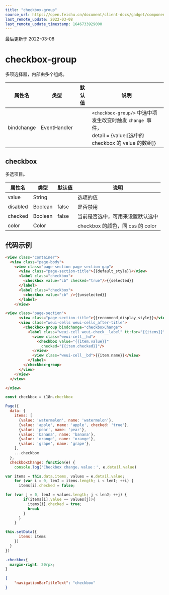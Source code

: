```yaml
---
title: "checkbox-group"
source_url: https://open.feishu.cn/document/client-docs/gadget/component-component/basic-component/form/checkbox-group
last_remote_update: 2022-03-08
last_remote_update_timestamp: 1646733929000
---
```

最后更新于 2022-03-08

# checkbox-group

多项选择器，内部由多个<checkbox/>组成。

|属性名|类型|默认值|说明|
|----|--|------|---|
|bindchange|EventHandler||`<checkbox-group/>` 中选中项发生改变时触发 `change `事件，<br>detail = {value:[选中的 checkbox 的 value 的数组]}|

## checkbox

多选项目。

|属性名|类型|默认值|说明|
|-----|---|-----|---|
|value|String||选项的值|
|disabled|Boolean|false|是否禁用|
|checked|Boolean|false|当前是否选中，可用来设置默认选中|
|color|Color||checkbox 的颜色，同 css 的 color|

## 代码示例

```html
<view class="container">
  <view class="page-body">
    <view class="page-section page-section-gap">
      <view class="page-section-title">{{default_style}}</view>
      <label class="checkbox">
        <checkbox value="cb" checked="true"/>{{selected}}
      </label>
      <label class="checkbox">
        <checkbox value="cb" />{{unselected}}
      </label>
    </view>

<view class="page-section">
      <view class="page-section-title">{{recommend_display_style}}</view>
      <view class="weui-cells weui-cells_after-title">
        <checkbox-group bindchange="checkboxChange">
          <label class="weui-cell weui-check__label" tt:for="{{items}}" tt:key="{{item.value}}">
            <view class="weui-cell__hd">
              <checkbox value="{{item.value}}"
                checked="{{item.checked}}"/>
            </view>
            <view class="weui-cell__bd">{{item.name}}</view>
          </label>
        </checkbox-group>
      </view>
    </view>
  </view>

</view>

```

```js
const checkbox = i18n.checkbox

Page({
  data: {
    items: [
      {value: 'watermelon', name: 'watermelon'},
      {value: 'apple', name: 'apple', checked: 'true'},
      {value: 'pear', name: 'pear'},
      {value: 'banana', name: 'banana'},
      {value: 'orange', name: 'orange'},
      {value: 'grape', name: 'grape'},
    ],
    ...checkbox
  },
  checkboxChange: function(e) {
    console.log('Checkbox change，value：', e.detail.value)

var items = this.data.items, values = e.detail.value;
    for (var i = 0, lenI = items.length; i < lenI; ++i) {
      items[i].checked = false;

for (var j = 0, lenJ = values.length; j < lenJ; ++j) {
        if(items[i].value == values[j]){
          items[i].checked = true;
          break
        }
      }
    }

this.setData({
      items: items
    })
  }
})

```

```css
.checkbox{
  margin-right: 20rpx;
}
```

```json
{
    "navigationBarTitleText": "checkbox"
}

```
